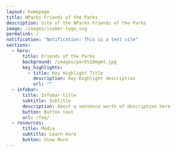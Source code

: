 ```yaml
---
layout: homepage
title: NParks Friends of the Parks
description: Site of the NParks Friends of the Parks
image: /images/isomer-logo.svg
permalink: /
notification: "Notification: This is a test site"
sections:
  - hero:
      title: Friends of the Parks
      background: /images/park%20mgmt.jpg
      key_highlights:
        - title: Key Highlight Title
          description: Key Highlight description
          url: ""
  - infobar:
      title: Infobar title
      subtitle: Subtitle
      description: About a sentence worth of description here
      button: Button text
      url: /faq/
  - resources:
      title: Media
      subtitle: Learn more
      button: View More
---
```



